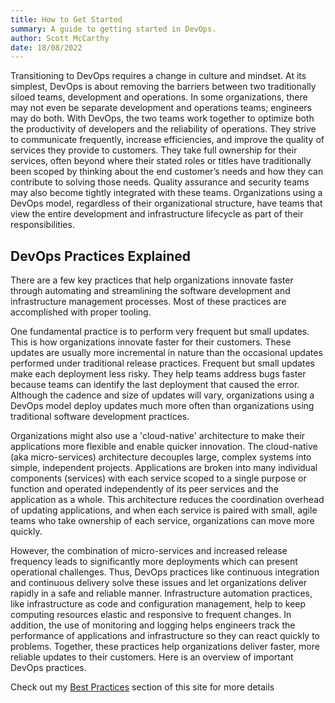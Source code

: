 ```yaml
---
title: How to Get Started
summary: A guide to getting started in DevOps.
author: Scott McCarthy
date: 18/08/2022
---
```


Transitioning to DevOps requires a change in culture and mindset. At its simplest, DevOps is about removing the barriers between two traditionally siloed teams, development and operations. In some organizations, there may not even be separate development and operations teams; engineers may do both. With DevOps, the two teams work together to optimize both the productivity of developers and the reliability of operations. They strive to communicate frequently, increase efficiencies, and improve the quality of services they provide to customers. They take full ownership for their services, often beyond where their stated roles or titles have traditionally been scoped by thinking about the end customer’s needs and how they can contribute to solving those needs. Quality assurance and security teams may also become tightly integrated with these teams. Organizations using a DevOps model, regardless of their organizational structure, have teams that view the entire development and infrastructure lifecycle as part of their responsibilities.

## DevOps Practices Explained

There are a few key practices that help organizations innovate faster through automating and streamlining the software development and infrastructure management processes. Most of these practices are accomplished with proper tooling.

One fundamental practice is to perform very frequent but small updates. This is how organizations innovate faster for their customers. These updates are usually more incremental in nature than the occasional updates performed under traditional release practices. Frequent but small updates make each deployment less risky. They help teams address bugs faster because teams can identify the last deployment that caused the error. Although the cadence and size of updates will vary, organizations using a DevOps model deploy updates much more often than organizations using traditional software development practices.

Organizations might also use a 'cloud-native' architecture to make their applications more flexible and enable quicker innovation. The cloud-native (aka micro-services) architecture decouples large, complex systems into simple, independent projects. Applications are broken into many individual components (services) with each service scoped to a single purpose or function and operated independently of its peer services and the application as a whole. This architecture reduces the coordination overhead of updating applications, and when each service is paired with small, agile teams who take ownership of each service, organizations can move more quickly.

However, the combination of micro-services and increased release frequency leads to significantly more deployments which can present operational challenges. Thus, DevOps practices like continuous integration and continuous delivery solve these issues and let organizations deliver rapidly in a safe and reliable manner. Infrastructure automation practices, like infrastructure as code and configuration management, help to keep computing resources elastic and responsive to frequent changes. In addition, the use of monitoring and logging helps engineers track the performance of applications and infrastructure so they can react quickly to problems. Together, these practices help organizations deliver faster, more reliable updates to their customers. Here is an overview of important DevOps practices.

Check out my [Best Practices](../best-practices.md) section of this site for more details
